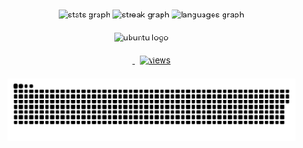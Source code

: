 ###

<div align="center">
  <img src="https://github-readme-stats-mu-dun-89.vercel.app/api?username=valkyriel4&theme=dracula&show_icons=true&hide_title=true&include_all_commits=true&hide_border=true" height="150" alt="stats graph"  />
  <img src="https://github-readme-streak-stats-two-ashy.vercel.app?user=valkyriel4&theme=dracula&hide_border=true&border_radius=5&mode=weekly" height="150" alt="streak graph" />
  <img src="https://github-readme-stats-mu-dun-89.vercel.app/api/top-langs/?username=valkyriel4&layout=compact&card_width=320&langs_count=3&theme=dracula&hide_title=true&hide_border=true"  height="150" alt="languages graph"  />
</div>

###


<!--
![Adabugra's GitHub stats](https://github-readme-stats-mu-dun-89.vercel.app/api?username=adabugra&theme=ambient_gradient&show_icons=true)
[![Top Langs](https://github-readme-stats-mu-dun-89.vercel.app/api/top-langs/?username=adabugra&compact&langs_count=3&theme=ambient_gradient)](https://github.com/anuraghazra/github-readme-stats)
-->
<div align="center">
  <img src="https://cdn.jsdelivr.net/gh/devicons/devicon/icons/c/c-plain.svg" height="30" alt=""  />
  <img width="12" />
  <img src="https://cdn.jsdelivr.net/gh/devicons/devicon/icons/sqlite/sqlite-original.svg" height="30" alt="ubuntu logo"  />
  <img width="12" />
  <img src="https://cdn.jsdelivr.net/gh/devicons/devicon/icons/rust/rust-original.svg" height="30" alt=""  />
  <img width="12" />
  <img src="https://cdn.jsdelivr.net/gh/devicons/devicon/icons/typescript/typescript-plain.svg" height="30" alt=""  />
  <img width="12" />
</div>


###


<div align="center">
  <a href="https://discord.gg/reports" target="_blank">
    <img src="https://img.shields.io/badge/Discord-%235865F2.svg?style=for-the-badge&logo=discord&logoColor=white" height="35" alt="" />
  </a>
  &nbsp;
  <a href="" target="_blank">
    <img src="https://komarev.com/ghpvc/?username=valkyriel4&style=for-the-badge" height="35" alt="views" />
  </a>
</div>


###


###

<div align="center">
  <img src="https://raw.githubusercontent.com/valkyriel4/valkyriel4/output/snake.svg" alt="" />
</div>

###

